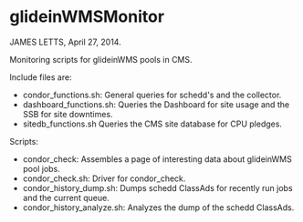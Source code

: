 glideinWMSMonitor
=================

JAMES LETTS, April 27, 2014.

Monitoring scripts for glideinWMS pools in CMS.

Include files are:

   * condor_functions.sh:        General queries for schedd's and the collector.
   * dashboard_functions.sh:     Queries the Dashboard for site usage and the SSB for site downtimes.
   * sitedb_functions.sh         Queries the CMS site database for CPU pledges.

Scripts:

   * condor_check:               Assembles a page of interesting data about glideinWMS pool jobs.
   * condor_check.sh:            Driver for condor_check.
   * condor_history_dump.sh:     Dumps schedd ClassAds for recently run jobs and the current queue.
   * condor_history_analyze.sh:  Analyzes the dump of the schedd ClassAds.
